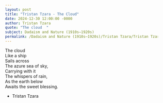 ```yaml
---
layout: post
title: "Tristan Tzara - The Cloud"
date: 2024-12-30 12:00:00 -0000
author: Tristan Tzara
quote: "The cloud  "
subject: Dadaism and Nature (1910s–1920s)
permalink: /Dadaism and Nature (1910s–1920s)/Tristan Tzara/Tristan Tzara - The Cloud
---
```


The cloud  
Like a ship  
Sails across  
The azure sea of sky,  
Carrying with it  
The whispers of rain,  
As the earth below  
Awaits the sweet blessing.

- Tristan Tzara
